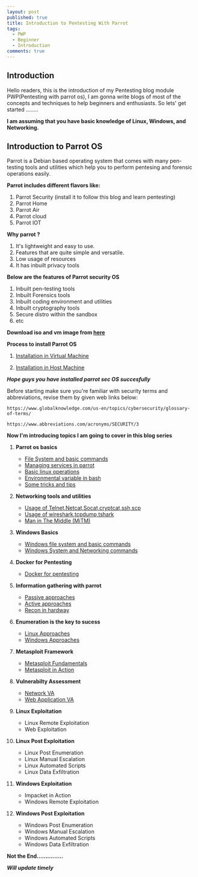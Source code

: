 ```yaml
---
layout: post
published: true
title: Introduction to Pentesting With Parrot
tags:
  - PWP
  - Beginner
  - Introduction
comments: true
---
```

## Introduction
Hello readers, this is the introduction of my Pentesting blog module PWP(Pentesting with parrot os), I am gonna write blogs of most of the concepts and techniques to help beginners and enthusiasts.
So lets' get started ........

**I am assuming that you have basic knowledge of Linux, Windows, and Networking.**

## Introduction to Parrot OS

Parrot is a Debian based operating system that comes with many pen-testing tools and utilities which help you to perform pentesing and forensic operations easily.

**Parrot includes different flavors like:**
 1. Parrot Security (install it to follow this blog and learn pentesting)
 2. Parrot Home
 3. Parrot Air
 4. Parrot cloud
 5. Parrot IOT
 
**Why parrot ?**
 
 1. It's lightweight and easy to use.
 2. Features that are quite simple and versatile.
 3. Low usage of resources
 4. It has inbuilt privacy tools
 
 **Below are the features of Parrot security OS**
 
 1. Inbuilt pen-testing tools
 2. Inbuilt Forensics tools
 3. Inbuilt coding environment and utilities
 4. Inbuilt cryptography tools
 5. Secure distro within the sandbox
 6. etc

**Download iso and vm image from [here](https://parrotsec.org/download/)**
 
**Process to install Parrot OS**

1. [Installation in Virtual Machine](https://ojoiszy.com/install-parrot-security-os-virtualbox/)

2. [Installation in Host Machine](https://codepoisoner.blogspot.com/p/how-to-install-parrot-security-os-step.html)

**_Hope guys you have installed parrot sec OS succesfully_**

Before starting make sure you're familiar with security terms and abbreviations, revise them by given web links below:

``
 https://www.globalknowledge.com/us-en/topics/cybersecurity/glossary-of-terms/
 ``
 
 ``
 https://www.abbreviations.com/acronyms/SECURITY/3
``

**Now I'm introducing topics I am going to cover in this blog series**

1.  **Parrot os basics**
    * [File System and basic commands](https://mrw0r57.github.io/2020-05-26-parrot-os-basics/)
    * [Managing services in parrot](https://mrw0r57.github.io/2020-05-26-parrot-os-basics-1-2/)
    * [Basic linux operations](https://mrw0r57.github.io/2020-05-26-parrot-os-basics-1-3/)
    * [Environmental variable in bash](https://mrw0r57.github.io/2020-05-26-parrot-os-basics-1-4/)
    * [Some tricks and tips](https://mrw0r57.github.io/2020-05-26-parrot-os-basics-1-5/)
    
2.  **Networking tools and utilities**
    * [Usage of Telnet,Netcat,Socat,cryptcat,ssh,scp](https://mrw0r57.github.io/2020-05-26-networking-tools-and-utilities-2-1/)
    * [Usage of wireshark,tcpdump,tshark](https://mrw0r57.github.io/2020-05-26-networking-tools-and-utilities-2-2/)
    * [Man in The Middle (MiTM)](https://mrw0r57.github.io/2020-05-26-networking-tools-and-utilities-2-3/)
    
3.  **Windows Basics**
    * [Windows file system and basic commands](https://mrw0r57.github.io/2020-05-26-windows-basics-3-1/)
    * [Windows System and Networking commands](https://mrw0r57.github.io/2020-05-26-windows-basics-3-2/)
    
4.  **Docker for Pentesting**
    * [Docker for pentesting](https://mrw0r57.github.io/2020-05-26-docker-for-pentesting-4/)

5.  **Information gathering with parrot**
    * [Passive approaches](https://mrw0r57.github.io/2020-05-26-information-gathering-with-parrot-5-1/)
    * [Active approaches](https://mrw0r57.github.io/2020-05-26-information-gathering-with-parrot-5-2/)
    * [Recon in hardway](https://mrw0r57.github.io/2020-05-26-information-gathering-with-parrot-5-3/)
    
6.  **Enumeration is the key to sucess**
    * [Linux Approaches](https://mrw0r57.github.io/2020-05-27-enumeration-is-the-key-to-success-6-1/) 
    * [Windows Approaches](https://mrw0r57.github.io/2020-05-27-enumeration-is-the-key-to-sucess-6-2/) 
    
7.  **Metasploit Framework**
    * [Metasploit Fundamentals](https://mrw0r57.github.io/2020-05-28-Metasploit-Framework-7.1/) 
    * [Metasploit in Action](https://mrw0r57.github.io/2020-05-28-Metasploit-Framework-7.2/)
    
8.  **Vulnerabilty Assessment**
    * [Network VA](https://mrw0r57.github.io/2020-05-29-vulnerability-assessment-8-1/)
    * [Web Application VA](https://mrw0r57.github.io/2020-05-29-vulnerability-assessment-8-2/) 
        
9.  **Linux Exploitation**
    * Linux Remote Exploitation 
    * Web Exploitation
    
10. **Linux Post Exploitation**
    * Linux Post Enumeration
    * Linux Manual Escalation
    * Linux Automated Scripts
    * Linux Data Exfiltration
    
11. **Windows Exploitation**
    * Impacket in Action 
    * Windows Remote Exploitation  
        
12. **Windows Post Exploitation**
    * Windows Post Enumeration
    * Windows Manual Escalation
    * Windows Automated Scripts
    * Windows Data Exfiltration


**Not the End...............**

_**Will update timely**_
